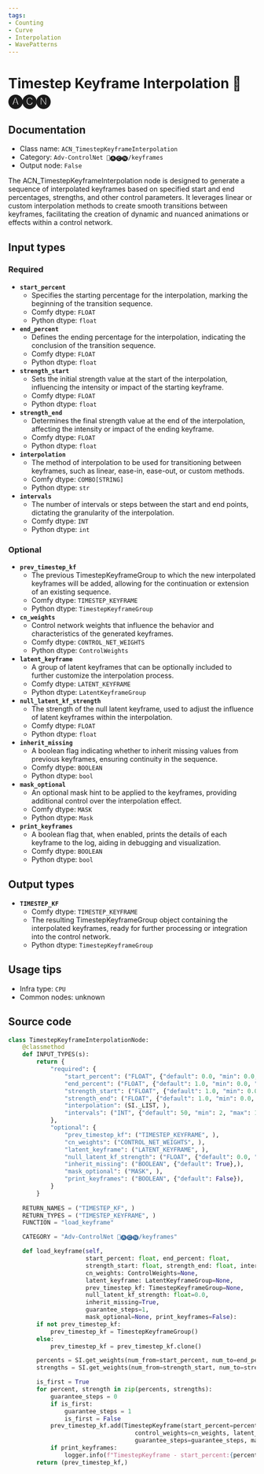 ```yaml
---
tags:
- Counting
- Curve
- Interpolation
- WavePatterns
---
```


# Timestep Keyframe Interpolation 🛂🅐🅒🅝
## Documentation
- Class name: `ACN_TimestepKeyframeInterpolation`
- Category: `Adv-ControlNet 🛂🅐🅒🅝/keyframes`
- Output node: `False`

The ACN_TimestepKeyframeInterpolation node is designed to generate a sequence of interpolated keyframes based on specified start and end percentages, strengths, and other control parameters. It leverages linear or custom interpolation methods to create smooth transitions between keyframes, facilitating the creation of dynamic and nuanced animations or effects within a control network.
## Input types
### Required
- **`start_percent`**
    - Specifies the starting percentage for the interpolation, marking the beginning of the transition sequence.
    - Comfy dtype: `FLOAT`
    - Python dtype: `float`
- **`end_percent`**
    - Defines the ending percentage for the interpolation, indicating the conclusion of the transition sequence.
    - Comfy dtype: `FLOAT`
    - Python dtype: `float`
- **`strength_start`**
    - Sets the initial strength value at the start of the interpolation, influencing the intensity or impact of the starting keyframe.
    - Comfy dtype: `FLOAT`
    - Python dtype: `float`
- **`strength_end`**
    - Determines the final strength value at the end of the interpolation, affecting the intensity or impact of the ending keyframe.
    - Comfy dtype: `FLOAT`
    - Python dtype: `float`
- **`interpolation`**
    - The method of interpolation to be used for transitioning between keyframes, such as linear, ease-in, ease-out, or custom methods.
    - Comfy dtype: `COMBO[STRING]`
    - Python dtype: `str`
- **`intervals`**
    - The number of intervals or steps between the start and end points, dictating the granularity of the interpolation.
    - Comfy dtype: `INT`
    - Python dtype: `int`
### Optional
- **`prev_timestep_kf`**
    - The previous TimestepKeyframeGroup to which the new interpolated keyframes will be added, allowing for the continuation or extension of an existing sequence.
    - Comfy dtype: `TIMESTEP_KEYFRAME`
    - Python dtype: `TimestepKeyframeGroup`
- **`cn_weights`**
    - Control network weights that influence the behavior and characteristics of the generated keyframes.
    - Comfy dtype: `CONTROL_NET_WEIGHTS`
    - Python dtype: `ControlWeights`
- **`latent_keyframe`**
    - A group of latent keyframes that can be optionally included to further customize the interpolation process.
    - Comfy dtype: `LATENT_KEYFRAME`
    - Python dtype: `LatentKeyframeGroup`
- **`null_latent_kf_strength`**
    - The strength of the null latent keyframe, used to adjust the influence of latent keyframes within the interpolation.
    - Comfy dtype: `FLOAT`
    - Python dtype: `float`
- **`inherit_missing`**
    - A boolean flag indicating whether to inherit missing values from previous keyframes, ensuring continuity in the sequence.
    - Comfy dtype: `BOOLEAN`
    - Python dtype: `bool`
- **`mask_optional`**
    - An optional mask hint to be applied to the keyframes, providing additional control over the interpolation effect.
    - Comfy dtype: `MASK`
    - Python dtype: `Mask`
- **`print_keyframes`**
    - A boolean flag that, when enabled, prints the details of each keyframe to the log, aiding in debugging and visualization.
    - Comfy dtype: `BOOLEAN`
    - Python dtype: `bool`
## Output types
- **`TIMESTEP_KF`**
    - Comfy dtype: `TIMESTEP_KEYFRAME`
    - The resulting TimestepKeyframeGroup object containing the interpolated keyframes, ready for further processing or integration into the control network.
    - Python dtype: `TimestepKeyframeGroup`
## Usage tips
- Infra type: `CPU`
- Common nodes: unknown


## Source code
```python
class TimestepKeyframeInterpolationNode:
    @classmethod
    def INPUT_TYPES(s):
        return {
            "required": {
                "start_percent": ("FLOAT", {"default": 0.0, "min": 0.0, "max": 1.0, "step": 0.001},),
                "end_percent": ("FLOAT", {"default": 1.0, "min": 0.0, "max": 1.0, "step": 0.001}),
                "strength_start": ("FLOAT", {"default": 1.0, "min": 0.0, "max": 10.0, "step": 0.001},),
                "strength_end": ("FLOAT", {"default": 1.0, "min": 0.0, "max": 10.0, "step": 0.001},),
                "interpolation": (SI._LIST, ),
                "intervals": ("INT", {"default": 50, "min": 2, "max": 100, "step": 1}),
            },
            "optional": {
                "prev_timestep_kf": ("TIMESTEP_KEYFRAME", ),
                "cn_weights": ("CONTROL_NET_WEIGHTS", ),
                "latent_keyframe": ("LATENT_KEYFRAME", ),
                "null_latent_kf_strength": ("FLOAT", {"default": 0.0, "min": 0.0, "max": 10.0, "step": 0.001},),
                "inherit_missing": ("BOOLEAN", {"default": True},),
                "mask_optional": ("MASK", ),
                "print_keyframes": ("BOOLEAN", {"default": False}),
            }
        }
    
    RETURN_NAMES = ("TIMESTEP_KF", )
    RETURN_TYPES = ("TIMESTEP_KEYFRAME", )
    FUNCTION = "load_keyframe"

    CATEGORY = "Adv-ControlNet 🛂🅐🅒🅝/keyframes"

    def load_keyframe(self,
                      start_percent: float, end_percent: float,
                      strength_start: float, strength_end: float, interpolation: str, intervals: int,
                      cn_weights: ControlWeights=None,
                      latent_keyframe: LatentKeyframeGroup=None,
                      prev_timestep_kf: TimestepKeyframeGroup=None,
                      null_latent_kf_strength: float=0.0,
                      inherit_missing=True,
                      guarantee_steps=1,
                      mask_optional=None, print_keyframes=False):
        if not prev_timestep_kf:
            prev_timestep_kf = TimestepKeyframeGroup()
        else:
            prev_timestep_kf = prev_timestep_kf.clone()

        percents = SI.get_weights(num_from=start_percent, num_to=end_percent, length=intervals, method=SI.LINEAR)
        strengths = SI.get_weights(num_from=strength_start, num_to=strength_end, length=intervals, method=interpolation)

        is_first = True
        for percent, strength in zip(percents, strengths):
            guarantee_steps = 0
            if is_first:
                guarantee_steps = 1
                is_first = False
            prev_timestep_kf.add(TimestepKeyframe(start_percent=percent, strength=strength, null_latent_kf_strength=null_latent_kf_strength,
                                    control_weights=cn_weights, latent_keyframes=latent_keyframe, inherit_missing=inherit_missing,
                                    guarantee_steps=guarantee_steps, mask_hint_orig=mask_optional))
            if print_keyframes:
                logger.info(f"TimestepKeyframe - start_percent:{percent} = {strength}")
        return (prev_timestep_kf,)

```
